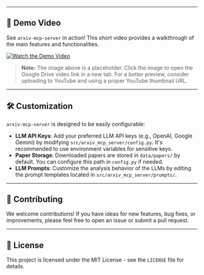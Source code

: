 
---

## 🎥 Demo Video

See `arxiv-mcp-server` in action! This short video provides a walkthrough of the main features and functionalities.

[![Watch the Demo Video](https://img.youtube.com/vi/YOUR_YOUTUBE_VIDEO_ID/hqdefault.jpg)](https://drive.google.com/file/d/18LjlpyrIzt175p8UOAc_b3oD1BxTZja0/view?usp=sharing)

> **Note:** The image above is a placeholder. Click the image to open the Google Drive video link in a new tab. For a better preview, consider uploading to YouTube and using a proper YouTube thumbnail URL.

---

## 🛠️ Customization

`arxiv-mcp-server` is designed to be easily configurable:

*   **LLM API Keys**: Add your preferred LLM API keys (e.g., OpenAI, Google Gemini) by modifying `src/arxiv_mcp_server/config.py`. It's recommended to use environment variables for sensitive keys.
*   **Paper Storage**: Downloaded papers are stored in `data/papers/` by default. You can configure this path in `config.py` if needed.
*   **LLM Prompts**: Customize the analysis behavior of the LLMs by editing the prompt templates located in `src/arxiv_mcp_server/prompts/`.

---

## 🤝 Contributing

We welcome contributions! If you have ideas for new features, bug fixes, or improvements, please feel free to open an issue or submit a pull request.

---

## 📜 License

This project is licensed under the MIT License - see the `LICENSE` file for details.
